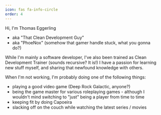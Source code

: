 ```yaml
---
icon: fas fa-info-circle
order: 4
---
```


Hi, I'm Thomas Eggerling
- aka "That Clean Development Guy"
- aka "PhoeNox" (somehow that gamer handle stuck, what you gonna do?)

While I'm mainly a software developer, I've also been trained as Clean Development Trainer (sounds recursive? It is!)
I have a passion for learning new stuff myself, and sharing that newfound knowledge with others.

When I'm not working, I'm probably doing one of the following things:
* playing a good video game (Deep Rock Galactic, anyone?)
* being the game master for various roleplaying games - although I wouldn't mind
  switching to "just" being a player from time to time
* keeping fit by doing Capoeira
* slacking off on the couch while watching the latest series / movies
